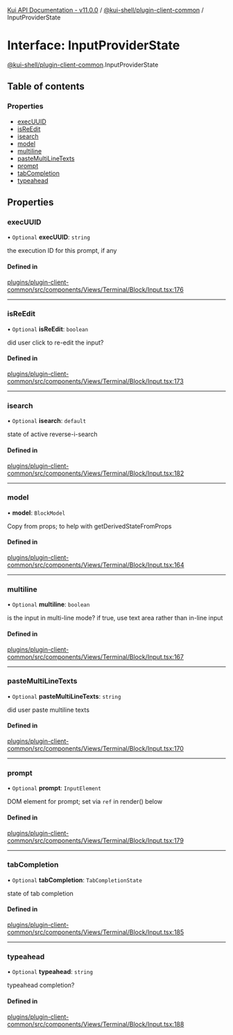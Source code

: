 [Kui API Documentation - v11.0.0](../README.md) / [@kui-shell/plugin-client-common](../modules/kui_shell_plugin_client_common.md) / InputProviderState

# Interface: InputProviderState

[@kui-shell/plugin-client-common](../modules/kui_shell_plugin_client_common.md).InputProviderState

## Table of contents

### Properties

- [execUUID](kui_shell_plugin_client_common.InputProviderState.md#execuuid)
- [isReEdit](kui_shell_plugin_client_common.InputProviderState.md#isreedit)
- [isearch](kui_shell_plugin_client_common.InputProviderState.md#isearch)
- [model](kui_shell_plugin_client_common.InputProviderState.md#model)
- [multiline](kui_shell_plugin_client_common.InputProviderState.md#multiline)
- [pasteMultiLineTexts](kui_shell_plugin_client_common.InputProviderState.md#pastemultilinetexts)
- [prompt](kui_shell_plugin_client_common.InputProviderState.md#prompt)
- [tabCompletion](kui_shell_plugin_client_common.InputProviderState.md#tabcompletion)
- [typeahead](kui_shell_plugin_client_common.InputProviderState.md#typeahead)

## Properties

### execUUID

• `Optional` **execUUID**: `string`

the execution ID for this prompt, if any

#### Defined in

[plugins/plugin-client-common/src/components/Views/Terminal/Block/Input.tsx:176](https://github.com/kubernetes-sigs/kui/blob/kui/plugins/plugin-client-common/src/components/Views/Terminal/Block/Input.tsx#L176)

---

### isReEdit

• `Optional` **isReEdit**: `boolean`

did user click to re-edit the input?

#### Defined in

[plugins/plugin-client-common/src/components/Views/Terminal/Block/Input.tsx:173](https://github.com/kubernetes-sigs/kui/blob/kui/plugins/plugin-client-common/src/components/Views/Terminal/Block/Input.tsx#L173)

---

### isearch

• `Optional` **isearch**: `default`

state of active reverse-i-search

#### Defined in

[plugins/plugin-client-common/src/components/Views/Terminal/Block/Input.tsx:182](https://github.com/kubernetes-sigs/kui/blob/kui/plugins/plugin-client-common/src/components/Views/Terminal/Block/Input.tsx#L182)

---

### model

• **model**: `BlockModel`

Copy from props; to help with getDerivedStateFromProps

#### Defined in

[plugins/plugin-client-common/src/components/Views/Terminal/Block/Input.tsx:164](https://github.com/kubernetes-sigs/kui/blob/kui/plugins/plugin-client-common/src/components/Views/Terminal/Block/Input.tsx#L164)

---

### multiline

• `Optional` **multiline**: `boolean`

is the input in multi-line mode? if true, use text area rather than in-line input

#### Defined in

[plugins/plugin-client-common/src/components/Views/Terminal/Block/Input.tsx:167](https://github.com/kubernetes-sigs/kui/blob/kui/plugins/plugin-client-common/src/components/Views/Terminal/Block/Input.tsx#L167)

---

### pasteMultiLineTexts

• `Optional` **pasteMultiLineTexts**: `string`

did user paste multiline texts

#### Defined in

[plugins/plugin-client-common/src/components/Views/Terminal/Block/Input.tsx:170](https://github.com/kubernetes-sigs/kui/blob/kui/plugins/plugin-client-common/src/components/Views/Terminal/Block/Input.tsx#L170)

---

### prompt

• `Optional` **prompt**: `InputElement`

DOM element for prompt; set via `ref` in render() below

#### Defined in

[plugins/plugin-client-common/src/components/Views/Terminal/Block/Input.tsx:179](https://github.com/kubernetes-sigs/kui/blob/kui/plugins/plugin-client-common/src/components/Views/Terminal/Block/Input.tsx#L179)

---

### tabCompletion

• `Optional` **tabCompletion**: `TabCompletionState`

state of tab completion

#### Defined in

[plugins/plugin-client-common/src/components/Views/Terminal/Block/Input.tsx:185](https://github.com/kubernetes-sigs/kui/blob/kui/plugins/plugin-client-common/src/components/Views/Terminal/Block/Input.tsx#L185)

---

### typeahead

• `Optional` **typeahead**: `string`

typeahead completion?

#### Defined in

[plugins/plugin-client-common/src/components/Views/Terminal/Block/Input.tsx:188](https://github.com/kubernetes-sigs/kui/blob/kui/plugins/plugin-client-common/src/components/Views/Terminal/Block/Input.tsx#L188)
